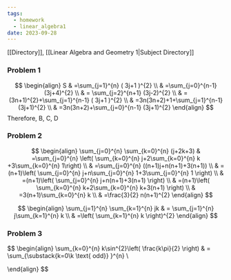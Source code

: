 ```yaml
---
tags:
  - homework
  - linear_algebra1
date: 2023-09-28
---
```

[[Directory]], [[Linear Algebra and Geometry 1|Subject Directory]]
### Problem 1
$$
\begin{align}
 S & =\sum_{j=1}^{n} ( 3j+1 )^{2}  \\
 &  =\sum_{j=0}^{n-1} (3j+4)^{2} \\
 & = \sum_{j=2}^{n+1} (3j-2)^{2} \\
 & =(3n+1)^{2}+\sum_{j=1}^{n-1} ( 3j+1 )^{2} \\
 & =3n(3n+2)+1+\sum_{j=1}^{n-1} (3j+1)^{2} \\
 & =3n(3n+2)+\sum_{j=0}^{n-1} (3j+1)^{2}
 \end{align}
$$
Therefore, B, C, D

### Problem 2
$$
\begin{align}
\sum_{j=0}^{n} \sum_{k=0}^{n} (j+2k+3) & =\sum_{j=0}^{n} \left( \sum_{k=0}^{n} j+2\sum_{k=0}^{n} k +3\sum_{k=0}^{n} 1\right) \\
 & =\sum_{j=0}^{n} ((n+1)j+n(n+1)+3(n+1)) \\
 & =(n+1)\left( \sum_{j=0}^{n} j+n\sum_{j=0}^{n} 1+3\sum_{j=0}^{n} 1 \right) \\
 & =(n+1)\left( \sum_{j=0}^{n} j+n(n+1)+3(n+1) \right) \\
 & =(n+1)\left( \sum_{k=0}^{n} k+2\sum_{k=0}^{n} k+3(n+1) \right) \\
 & =3(n+1)\sum_{k=0}^{n} k \\
 & =\frac{3}{2} n(n+1)^{2}
\end{align}
$$

$$
\begin{align}
 \sum_{j=1}^{n} \sum_{k=1}^{n} jk & = \sum_{j=1}^{n} j\sum_{k=1}^{n} k \\
 & =\left(  \sum_{k=1}^{n} k  \right)^{2} 
 \end{align}
$$

### Problem 3
$$
\begin{align}
 \sum_{k=0}^{n} k\sin^{2}\left( \frac{k\pi}{2} \right)  & = \sum_{\substack{k=0\\k \text{ odd}} }^{n} \\
 
 \end{align}
$$
